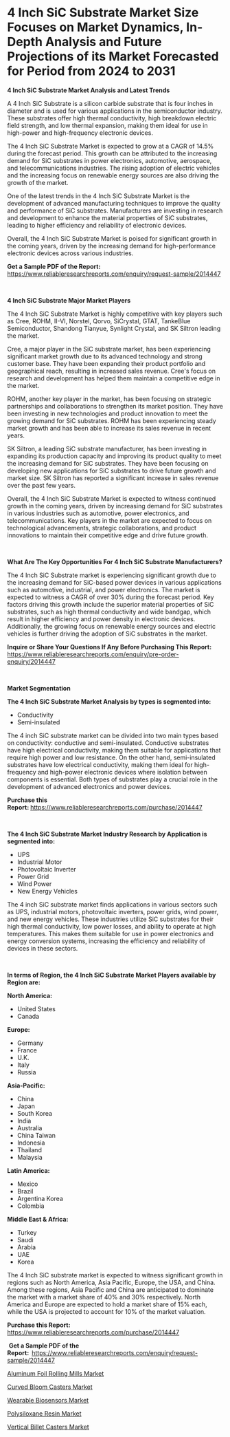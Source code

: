 <p><h1>4 Inch SiC Substrate Market Size Focuses on Market Dynamics, In-Depth Analysis and Future Projections of its Market Forecasted for Period from 2024 to 2031</h1></p><p><strong>4 Inch SiC Substrate Market Analysis and Latest Trends</strong></p>
<p><p>A 4 Inch SiC Substrate is a silicon carbide substrate that is four inches in diameter and is used for various applications in the semiconductor industry. These substrates offer high thermal conductivity, high breakdown electric field strength, and low thermal expansion, making them ideal for use in high-power and high-frequency electronic devices.</p><p>The 4 Inch SiC Substrate Market is expected to grow at a CAGR of 14.5% during the forecast period. This growth can be attributed to the increasing demand for SiC substrates in power electronics, automotive, aerospace, and telecommunications industries. The rising adoption of electric vehicles and the increasing focus on renewable energy sources are also driving the growth of the market.</p><p>One of the latest trends in the 4 Inch SiC Substrate Market is the development of advanced manufacturing techniques to improve the quality and performance of SiC substrates. Manufacturers are investing in research and development to enhance the material properties of SiC substrates, leading to higher efficiency and reliability of electronic devices.</p><p>Overall, the 4 Inch SiC Substrate Market is poised for significant growth in the coming years, driven by the increasing demand for high-performance electronic devices across various industries.</p></p>
<p><strong>Get a Sample PDF of the Report:&nbsp;</strong> <a href="https://www.reliableresearchreports.com/enquiry/request-sample/2014447">https://www.reliableresearchreports.com/enquiry/request-sample/2014447</a></p>
<p>&nbsp;</p>
<p><strong>4 Inch SiC Substrate Major Market Players</strong></p>
<p><p>The 4 Inch SiC Substrate Market is highly competitive with key players such as Cree, ROHM, II-VI, Norstel, Qorvo, SiCrystal, GTAT, TankeBlue Semiconductor, Shandong Tianyue, Synlight Crystal, and SK Siltron leading the market.</p><p>Cree, a major player in the SiC substrate market, has been experiencing significant market growth due to its advanced technology and strong customer base. They have been expanding their product portfolio and geographical reach, resulting in increased sales revenue. Cree's focus on research and development has helped them maintain a competitive edge in the market.</p><p>ROHM, another key player in the market, has been focusing on strategic partnerships and collaborations to strengthen its market position. They have been investing in new technologies and product innovation to meet the growing demand for SiC substrates. ROHM has been experiencing steady market growth and has been able to increase its sales revenue in recent years.</p><p>SK Siltron, a leading SiC substrate manufacturer, has been investing in expanding its production capacity and improving its product quality to meet the increasing demand for SiC substrates. They have been focusing on developing new applications for SiC substrates to drive future growth and market size. SK Siltron has reported a significant increase in sales revenue over the past few years.</p><p>Overall, the 4 Inch SiC Substrate Market is expected to witness continued growth in the coming years, driven by increasing demand for SiC substrates in various industries such as automotive, power electronics, and telecommunications. Key players in the market are expected to focus on technological advancements, strategic collaborations, and product innovations to maintain their competitive edge and drive future growth.</p></p>
<p>&nbsp;</p>
<p><strong>What Are The Key Opportunities For 4 Inch SiC Substrate Manufacturers?</strong></p>
<p><p>The 4 Inch SiC Substrate market is experiencing significant growth due to the increasing demand for SiC-based power devices in various applications such as automotive, industrial, and power electronics. The market is expected to witness a CAGR of over 30% during the forecast period. Key factors driving this growth include the superior material properties of SiC substrates, such as high thermal conductivity and wide bandgap, which result in higher efficiency and power density in electronic devices. Additionally, the growing focus on renewable energy sources and electric vehicles is further driving the adoption of SiC substrates in the market.</p></p>
<p><strong>Inquire or Share Your Questions If Any Before Purchasing This Report:</strong> <a href="https://www.reliableresearchreports.com/enquiry/pre-order-enquiry/2014447">https://www.reliableresearchreports.com/enquiry/pre-order-enquiry/2014447</a></p>
<p>&nbsp;</p>
<p><strong>Market Segmentation</strong></p>
<p><strong>The 4 Inch SiC Substrate Market Analysis by types is segmented into:</strong></p>
<p><ul><li>Conductivity</li><li>Semi-insulated</li></ul></p>
<p><p>The 4 inch SiC substrate market can be divided into two main types based on conductivity: conductive and semi-insulated. Conductive substrates have high electrical conductivity, making them suitable for applications that require high power and low resistance. On the other hand, semi-insulated substrates have low electrical conductivity, making them ideal for high-frequency and high-power electronic devices where isolation between components is essential. Both types of substrates play a crucial role in the development of advanced electronics and power devices.</p></p>
<p><strong>Purchase this Report:&nbsp;</strong><a href="https://www.reliableresearchreports.com/purchase/2014447">https://www.reliableresearchreports.com/purchase/2014447</a></p>
<p>&nbsp;</p>
<p><strong>The 4 Inch SiC Substrate Market Industry Research by Application is segmented into:</strong></p>
<p><ul><li>UPS</li><li>Industrial Motor</li><li>Photovoltaic Inverter</li><li>Power Grid</li><li>Wind Power</li><li>New Energy Vehicles</li></ul></p>
<p><p>The 4 inch SiC substrate market finds applications in various sectors such as UPS, industrial motors, photovoltaic inverters, power grids, wind power, and new energy vehicles. These industries utilize SiC substrates for their high thermal conductivity, low power losses, and ability to operate at high temperatures. This makes them suitable for use in power electronics and energy conversion systems, increasing the efficiency and reliability of devices in these sectors.</p></p>
<p>&nbsp;</p>
<p><strong>In terms of Region, the 4 Inch SiC Substrate Market Players available by Region are:</strong></p>
<p>
    <p> <strong> North America: </strong>
        <ul>
            <li>United States</li>
            <li>Canada</li>
        </ul>
        </p> 
    <p> <strong> Europe: </strong>
        <ul>
            <li>Germany</li>
            <li>France</li>
            <li>U.K.</li>
            <li>Italy</li>
            <li>Russia</li>
        </ul>
        </p> 
    <p> <strong> Asia-Pacific: </strong>
        <ul>
            <li>China</li>
            <li>Japan</li>
            <li>South Korea</li>
            <li>India</li>
            <li>Australia</li>
            <li>China Taiwan</li>
            <li>Indonesia</li>
            <li>Thailand</li>
            <li>Malaysia</li>
        </ul>
        </p> 
    <p> <strong> Latin America: </strong>
        <ul>
            <li>Mexico</li>
            <li>Brazil</li>
            <li>Argentina Korea</li>
            <li>Colombia</li>
        </ul>
        </p> 
    <p> <strong> Middle East & Africa: </strong>
        <ul>
            <li>Turkey</li>
            <li>Saudi</li>
            <li>Arabia</li>
            <li>UAE</li>
            <li>Korea</li>
        </ul>
    </p>
    </p>
<p><p>The 4 Inch SiC substrate market is expected to witness significant growth in regions such as North America, Asia Pacific, Europe, the USA, and China. Among these regions, Asia Pacific and China are anticipated to dominate the market with a market share of 40% and 30% respectively. North America and Europe are expected to hold a market share of 15% each, while the USA is projected to account for 10% of the market valuation.</p></p>
<p><strong>Purchase this Report: </strong><a href="https://www.reliableresearchreports.com/purchase/2014447">https://www.reliableresearchreports.com/purchase/2014447</a></p>
<p>&nbsp;<strong>Get a Sample PDF of the Report:&nbsp;&nbsp;</strong><a href="https://www.reliableresearchreports.com/enquiry/request-sample/2014447">https://www.reliableresearchreports.com/enquiry/request-sample/2014447</a></p>
<p><strong></strong></p>
<p><p><a href="https://adventurous-uranium-ef9.notion.site/Insights-into-Aluminum-Foil-Rolling-Mills-Market-Size-Analysing-Market-Share-Trends-and-Growth-fr-dc56b17c18f6489188d8c224b8aee9ab">Aluminum Foil Rolling Mills Market</a></p><p><a href="https://extreme-scabiosa-c81.notion.site/Curved-Bloom-Casters-Market-Size-and-Growth-Market-Segmentation-Regional-and-Country-Breakdowns-a-29c4f75ae2d44d4fba29202fea7b8d72">Curved Bloom Casters Market</a></p><p><a href="https://view.publitas.com/reportprime-1/wearable-biosensors-market-offers-provide-insightful-data-for-the-time-period-from-2024-to-2031-and-also-provide-analysis-based-on-application-type-and-region/">Wearable Biosensors Market</a></p><p><a href="https://view.publitas.com/reportprime-1/polysiloxane-resin-market-furnish-information-about-market-size-market-share-market-dynamics-and-projections-spanning-from-2024-to-2031/">Polysiloxane Resin Market</a></p><p><a href="https://carnation-joke-41f.notion.site/Vertical-Billet-Casters-Market-Growth-Market-Trends-COVID-19-Impact-and-Forecasts-for-period-from-6b413ffd32be4ca2988d3507742e9584">Vertical Billet Casters Market</a></p></p>